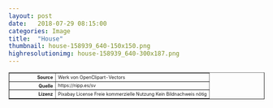 ```yaml
---
layout: post
date:   2018-07-29 08:15:00
categories: Image
title:  "House"
thumbnail: house-158939_640-150x150.png
highresolutionimg: house-158939_640-300x187.png
---
```


<div class="entry-content">

<table style="font-size: xx-small" border="1" cellpadding="2">
<tbody>
<tr>
<th style="text-align: right" width="81"><strong>Source</strong></th>
<td>Werk von OpenClipart-Vectors </td>
</tr>
<tr>
<th style="text-align: right" width="81"><strong>Quelle</strong></th>
<td>https://nipp.es/sv</td>
</tr>
<tr>
<th style="text-align: right" width="81"><strong>Lizenz</strong></th>
<td>Pixabay License  
Freie kommerzielle Nutzung  
Kein Bildnachweis nötig</td>
</tr>
</tbody>
</table>
<p>&nbsp;</p>

</div><!-- .entry-content -->
